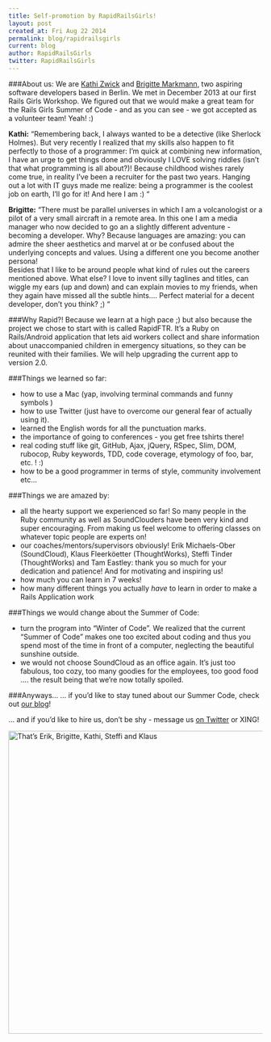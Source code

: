 ```yaml
---
title: Self-promotion by RapidRailsGirls!
layout: post
created_at: Fri Aug 22 2014
permalink: blog/rapidrailsgirls
current: blog
author: RapidRailsGirls
twitter: RapidRailsGirls
---
```


###About us:
We are [Kathi Zwick](https://www.xing.com/profile/Katharina_Zwick2) and [Brigitte Markmann](https://www.xing.com/profile/Brigitte_Markmann), two aspiring software developers based in Berlin. We met in December 2013 at our first Rails Girls Workshop. We figured out that we would make a great team for the Rails Girls Summer of Code - and as you can see - we got accepted as a volunteer team! Yeah! :)

**Kathi:** 
“Remembering back, I always wanted to be a detective (like Sherlock Holmes). But very recently I realized that my skills also happen to fit perfectly to those of a programmer:  I’m quick at combining new information, I have an urge to get things done and obviously I LOVE solving riddles (isn’t that what programming is all about?)!  Because childhood wishes rarely come true, in reality I’ve been a recruiter for the past two years. Hanging out a lot with IT guys made me realize: being a programmer is the coolest job on earth, I’ll go for it! And here I am :)  “

**Brigitte:**
“There must be parallel universes in which I am a volcanologist or a pilot of a very small aircraft in a remote area. In this one I am a media manager who now decided to go an a slightly different adventure -  becoming a developer. Why? Because languages are amazing: you can admire the sheer aesthetics and marvel at or be confused about the underlying concepts and values. Using a different one you become another persona!  
Besides that I like to be around people what kind of rules out the careers mentioned above.
What else? I love to invent silly taglines and titles, can wiggle my ears (up and down) and can explain movies to my friends, when they again have missed all the subtle hints….
Perfect material for a decent developer, don’t you think? ;) “


###Why Rapid?!
Because we learn at a high pace ;) but also because the project we chose to start with is called RapidFTR. It’s a Ruby on Rails/Android application that lets aid workers collect and share information about unaccompanied children in emergency situations, so they can be reunited with their families. We will help upgrading the current app to version 2.0.

###Things we learned so far:
* how to use a Mac (yap, involving terminal commands and funny symbols )
* how to use Twitter (just have to overcome our general fear of actually using it).
* learned the English words for all the punctuation marks.
* the importance of going to conferences - you get free tshirts there!
* real coding stuff like git, GitHub, Ajax, jQuery, RSpec, Slim, DOM, rubocop, Ruby keywords, TDD, code coverage, etymology of foo, bar, etc. ! :)
* how to be a good programmer in terms of style, community involvement etc...

###Things we are amazed by:
* all the hearty support we experienced so far! So many people in the Ruby community as well as SoundClouders have been very kind and super encouraging. From making us feel welcome to offering classes on whatever topic people are experts on! 
* our coaches/mentors/supervisors obviously! Erik Michaels-Ober (SoundCloud), Klaus Fleerköetter (ThoughtWorks), Steffi Tinder (ThoughtWorks) and Tam Eastley: thank you so much for your dedication and patience! And for motivating and inspiring us! 
* how much you can learn in 7 weeks!
* how many different things you actually *have* to learn in order to make a Rails Application work

###Things we would change about the Summer of Code:
* turn the program into “Winter of Code”. We realized that the current “Summer of Code” makes one too excited about coding and thus you spend most of the time in front of a computer, neglecting the beautiful sunshine outside.
* we would not choose SoundCloud as an office again. It’s just too fabulous, too cozy, too many goodies for the employees, too good food …. the result being that we’re now totally spoiled.

###Anyways…
… if you’d like to stay tuned about our Summer Code, check out [our blog](http://rapidrailsgirls.weebly.com/)!

… and if you’d like to hire us, don’t be shy - message us [on Twitter](https://twitter.com/RapidRailsGirls) or XING!

<img src="http://rapidrailsgirls.weebly.com/uploads/3/1/5/5/31550247/7705121_orig.jpg" width="600" title="That’s Erik, Brigitte, Kathi, Steffi and Klaus">



